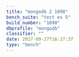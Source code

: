 ```yaml
---
title: "mongodb 2 1090"
bench_suite: "test es 5"
build_number: "1090"
dbprofile: "mongodb"
classifier: ""
date: 2017-09-27T16:27:37
type: "bench"
---
```

